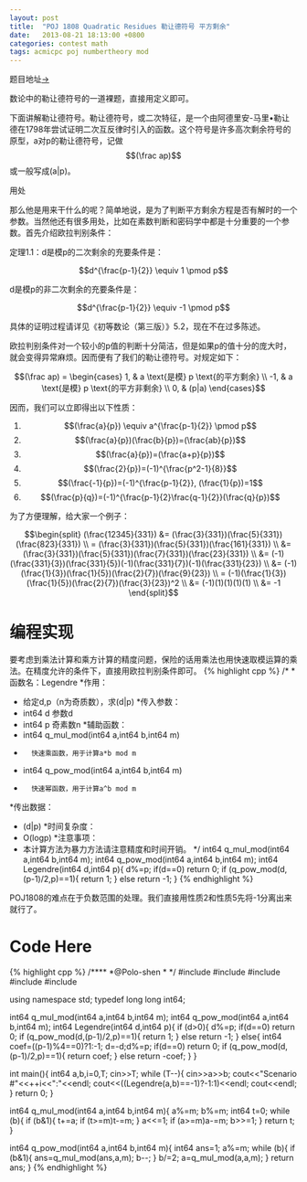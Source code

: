 ```yaml
---
layout: post
title:  "POJ 1808 Quadratic Residues 勒让德符号 平方剩余"
date:   2013-08-21 18:13:00 +0800
categories: contest math
tags: acmicpc poj numbertheory mod
---
```


题目地址[->](http://poj.org/problem?id=1808)

数论中的勒让德符号的一道裸题，直接用定义即可。

下面讲解勒让德符号。勒让德符号，或二次特征，是一个由阿德里安-马里•勒让德在1798年尝试证明二次互反律时引入的函数。这个符号是许多高次剩余符号的原型，a对p的勒让德符号，记做$$(\frac ap)$$或一般写成(a\|p)。

用处

那么他是用来干什么的呢？简单地说，是为了判断平方剩余方程是否有解时的一个参数。当然他还有很多用处，比如在素数判断和密码学中都是十分重要的一个参数。首先介绍欧拉判别条件：

定理1.1：d是模p的二次剩余的充要条件是：

$$d^{\frac{p-1}{2}} \equiv 1 \pmod p$$

d是模p的非二次剩余的充要条件是：

$$d^{\frac{p-1}{2}} \equiv -1 \pmod p$$

具体的证明过程请详见《初等数论（第三版）》5.2，现在不在过多陈述。

欧拉判别条件对一个较小的p值的判断十分简洁，但是如果p的值十分的庞大时，就会变得异常麻烦。因而便有了我们的勒让德符号。对规定如下：

$$(\frac ap) = \begin{cases}
1, & a \text{是模} p \text{的平方剩余} \\
-1, & a \text{是模} p \text{的平方非剩余} \\
0, & (p|a)
\end{cases}$$

因而，我们可以立即得出以下性质：

1.	$$(\frac{a}{p}) \equiv a^{\frac{p-1}{2}} \pmod p$$
2.	$$(\frac{a}{p})(\frac{b}{p})=(\frac{ab}{p})$$
3.	$$(\frac{a}{p})=(\frac{a+p}{p})$$
4.	$$(\frac{2}{p})=(-1)^{\frac{p^2-1}{8}}$$
5.	$$(\frac{-1}{p})=(-1)^{\frac{p-1}{2}}, (\frac{1}{p})=1$$
6.	$$(\frac{p}{q})=(-1)^{\frac{p-1}{2}\frac{q-1}{2}}(\frac{q}{p})$$

为了方便理解，给大家一个例子：

$$\begin{split}
(\frac{12345}{331}) &= (\frac{3}{331})(\frac{5}{331})(\frac{823}{331}) \\
 = (\frac{3}{331})(\frac{5}{331})(\frac{161}{331}) \\
&= (\frac{3}{331})(\frac{5}{331})(\frac{7}{331})(\frac{23}{331}) \\
&= (-1)(\frac{331}{3})(\frac{331}{5})(-1)(\frac{331}{7})(-1)(\frac{331}{23}) \\
&= (-1)(\frac{1}{3})(\frac{1}{5})(\frac{2}{7})(\frac{9}{23}) \\
 = (-1)(\frac{1}{3})(\frac{1}{5})(\frac{2}{7})(\frac{3}{23})^2 \\
&= (-1)(1)(1)(1)(1) \\
&= -1
\end{split}$$

# 编程实现

要考虑到乘法计算和乘方计算的精度问题，保险的话用乘法也用快速取模运算的乘法。在精度允许的条件下，直接用欧拉判别条件即可。
{% highlight cpp %}
/*
*函数名：Legendre
*作用：
*	给定d,p（n为奇质数），求(d|p)
*传入参数：
*	int64	d	参数d
*	int64	p	奇素数n
*辅助函数：
*	int64 q_mul_mod(int64 a,int64 b,int64 m)
*		快速乘函数，用于计算a*b mod m
*	int64 q_pow_mod(int64 a,int64 b,int64 m)
*		快速幂函数，用于计算a^b mod m
*传出数据：
*	(d|p)
*时间复杂度：
*	O(logp)
*注意事项：
*	本计算方法为暴力方法请注意精度和时间开销。
*/
int64 q_mul_mod(int64 a,int64 b,int64 m);
int64 q_pow_mod(int64 a,int64 b,int64 m);
int64 Legendre(int64 d,int64 p){
	d%=p;
	if(d==0) return 0;
	if (q_pow_mod(d,(p-1)/2,p)==1){
		return 1;
	}
	else return -1;
}
{% endhighlight %}

POJ1808的难点在于负数范围的处理。我们直接用性质2和性质5先将-1分离出来就行了。

# Code Here

{% highlight cpp %}
/****
	*@Polo-shen
	*
	*/
#include <iostream>
#include <string>
#include <cstring>
#include <cstdio>
#include <vector>

using namespace std;
typedef long long int64;

int64 q_mul_mod(int64 a,int64 b,int64 m);
int64 q_pow_mod(int64 a,int64 b,int64 m);
int64 Legendre(int64 d,int64 p){
	if (d>0){
		d%=p;
		if(d==0) return 0;
		if (q_pow_mod(d,(p-1)/2,p)==1){
			return 1;
		}
		else return -1;
	}
	else{
		int64 coef=((p-1)%4==0)?1:-1;
		d=-d;d%=p;
		if(d==0) return 0;
		if (q_pow_mod(d,(p-1)/2,p)==1){
			return coef;
		}
		else return -coef;
	}
}

int main(){
	int64 a,b,i=0,T;
	cin>>T;
	while (T--){
		cin>>a>>b;
		cout<<"Scenario #"<<++i<<":"<<endl;
		cout<<((Legendre(a,b)==-1)?-1:1)<<endl;
		cout<<endl;
	}
    return 0;
}

int64 q_mul_mod(int64 a,int64 b,int64 m){
	a%=m;
	b%=m;
	int64 t=0;
	while (b){
		if (b&1){
			t+=a;
			if (t>=m)t-=m;
		}
		a<<=1;
		if (a>=m)a-=m;
		b>>=1;
	}
	return t;
}

int64 q_pow_mod(int64 a,int64 b,int64 m){
	int64 ans=1;
	a%=m;
	while (b){
		if (b&1){
			ans=q_mul_mod(ans,a,m);
			b--;
		}
		b/=2;
		a=q_mul_mod(a,a,m);
	}
	return ans;
}
{% endhighlight %}